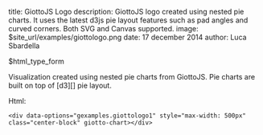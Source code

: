 title: GiottoJS Logo
description: GiottoJS logo created using nested pie charts. It uses the latest d3js pie layout features such as pad angles and curved corners. Both SVG and Canvas supported.
image: $site_url/examples/giottologo.png
date: 17 december 2014
author: Luca Sbardella


<div class="container">
<div class="row">
<div class="col-sm-10">
<div data-options="gexamples.giottologo1" style="max-width: 700px" class="center-block" giotto-chart></div>
</div>
<div class="col-sm-2">
$html_type_form
</div>
</div>
</div>

Visualization created using nested pie charts from GiottoJS. Pie charts are built on top of
[d3][] pie layout.

Html:

    <div data-options="gexamples.giottologo1" style="max-width: 500px" class="center-block" giotto-chart></div>
